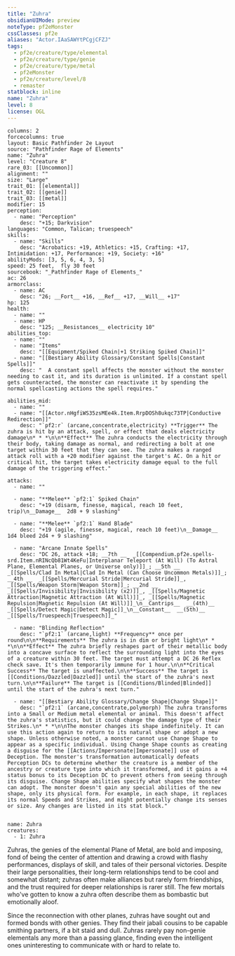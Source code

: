 ```yaml
---
title: "Zuhra"
obsidianUIMode: preview
noteType: pf2eMonster
cssClasses: pf2e
aliases: "Actor.IAaSAWYtPCgjCFZJ" 
tags:
  - pf2e/creature/type/elemental
  - pf2e/creature/type/genie
  - pf2e/creature/type/metal
  - pf2eMonster
  - pf2e/creature/level/8
  - remaster
statblock: inline
name: "Zuhra"
level: 8
license: OGL
---
```


```statblock
columns: 2
forcecolumns: true
layout: Basic Pathfinder 2e Layout
source: "Pathfinder Rage of Elements"
name: "Zuhra"
level: "Creature 8"
rare_03: [[Uncommon]]
alignment: ""
size: "Large"
trait_01: [[elemental]]
trait_02: [[genie]]
trait_03: [[metal]]
modifier: 15
perception:
  - name: "Perception"
    desc: "+15; Darkvision"
languages: "Common, Talican; truespeech"
skills:
  - name: "Skills"
    desc: "Acrobatics: +19, Athletics: +15, Crafting: +17, Intimidation: +17, Performance: +19, Society: +16"
abilityMods: [3, 5, 6, 4, 3, 5]
speed: 25 feet,  fly 30 feet
sourcebook: "_Pathfinder Rage of Elements_"
ac: 26
armorclass:
  - name: AC
    desc: "26; __Fort__ +16, __Ref__ +17, __Will__ +17"
hp: 125
health:
  - name: ""
  - name: HP
    desc: "125; __Resistances__ electricity 10"
abilities_top:
  - name: ""
  - name: "Items"
    desc: "[[Equipment/Spiked Chain|+1 Striking Spiked Chain]]"
  - name: "[[Bestiary Ability Glossary/Constant Spells|Constant Spells]]"
    desc: "  A constant spell affects the monster without the monster needing to cast it, and its duration is unlimited. If a constant spell gets counteracted, the monster can reactivate it by spending the normal spellcasting actions the spell requires."

abilities_mid:
  - name: ""
  - name: "[[Actor.nHgfiWS35zsMEe4k.Item.RrpDOSh8ukqc73TP|Conductive Redirection]]"
    desc: "`pf2:r` (arcane,concentrate,electricity) **Trigger** The zuhra is hit by an attack, spell, or effect that deals electricity damage\n* * *\n\n**Effect** The zuhra conducts the electricity through their body, taking damage as normal, and redirecting a bolt at one target within 30 feet that they can see. The zuhra makes a ranged attack roll with a +20 modifier against the target's AC. On a hit or critical hit, the target takes electricity damage equal to the full damage of the triggering effect."

attacks:
  - name: ""

  - name: "**Melee** `pf2:1` Spiked Chain"
    desc: "+19 (disarm, finesse, magical, reach 10 feet, trip)\n__Damage__  2d8 + 9 slashing"

  - name: "**Melee** `pf2:1` Hand Blade"
    desc: "+19 (agile, finesse, magical, reach 10 feet)\n__Damage__  1d4 bleed 2d4 + 9 slashing"

  - name: "Arcane Innate Spells"
    desc: "DC 26, attack +18; __7th __  _[[Compendium.pf2e.spells-srd.Item.nRINcQb81Wt4KeFu|Interplanar Teleport (At Will) (To Astral Plane, Elemental Planes, or Universe only)]]_; __5th __  _[[Spells/Clad In Metal|Clad In Metal (Can Choose Uncommon Metals)]]_; __4th __  _[[Spells/Mercurial Stride|Mercurial Stride]]_, _[[Spells/Weapon Storm|Weapon Storm]]_; __2nd __  _[[Spells/Invisibility|Invisibility (x2)]]_, _[[Spells/Magnetic Attraction|Magnetic Attraction (At Will)]]_, _[[Spells/Magnetic Repulsion|Magnetic Repulsion (At Will)]]_\n__Cantrips__  __(4th)__ _[[Spells/Detect Magic|Detect Magic]]_\n__Constant__  __(5th)__ _[[Spells/Truespeech|Truespeech]]_"

  - name: "Blinding Reflection"
    desc: "`pf2:1` (arcane,light) **Frequency** once per round\n\n**Requirements** The zuhra is in dim or bright light\n* * *\n\n**Effect** The zuhra briefly reshapes part of their metallic body into a concave surface to reflect the surrounding light into the eyes of a creature within 30 feet. The target must attempt a DC 26 Reflex check save. It's then temporarily immune for 1 hour.\n\n**Critical Success** The target is unaffected.\n\n**Success** The target is [[Conditions/Dazzled|Dazzled]] until the start of the zuhra's next turn.\n\n**Failure** The target is [[Conditions/Blinded|Blinded]] until the start of the zuhra's next turn."

  - name: "[[Bestiary Ability Glossary/Change Shape|Change Shape]]"
    desc: "`pf2:1` (arcane,concentrate,polymorph) The zuhra transforms into a Small or Medium metal elemental or animal. This doesn't affect the zuhra's statistics, but it could change the damage type of their Strikes.\n* * *\n\nThe monster changes its shape indefinitely. It can use this action again to return to its natural shape or adopt a new shape. Unless otherwise noted, a monster cannot use Change Shape to appear as a specific individual. Using Change Shape counts as creating a disguise for the [[Actions/Impersonate|Impersonate]] use of Deception. The monster's transformation automatically defeats Perception DCs to determine whether the creature is a member of the ancestry or creature type into which it transformed, and it gains a +4 status bonus to its Deception DC to prevent others from seeing through its disguise. Change Shape abilities specify what shapes the monster can adopt. The monster doesn't gain any special abilities of the new shape, only its physical form. For example, in each shape, it replaces its normal Speeds and Strikes, and might potentially change its senses or size. Any changes are listed in its stat block."
 
```

```encounter-table
name: Zuhra
creatures:
  - 1: Zuhra
```



Zuhras, the genies of the elemental Plane of Metal, are bold and imposing, fond of being the center of attention and drawing a crowd with flashy performances, displays of skill, and tales of their personal victories. Despite their large personalities, their long-term relationships tend to be cool and somewhat distant; zuhras often make alliances but rarely form friendships, and the trust required for deeper relationships is rarer still. The few mortals who've gotten to know a zuhra often describe them as bombastic but emotionally aloof.

Since the reconnection with other planes, zuhras have sought out and formed bonds with other genies. They find their jabali cousins to be capable smithing partners, if a bit staid and dull. Zuhras rarely pay non-genie elementals any more than a passing glance, finding even the intelligent ones uninteresting to communicate with or hard to relate to.
